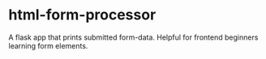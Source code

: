 # html-form-processor
A flask app that prints submitted form-data. Helpful for frontend beginners learning form elements.
